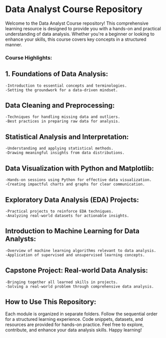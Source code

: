 # **Data Analyst Course Repository**

Welcome to the Data Analyst Course repository! This comprehensive learning resource is designed to provide you with a hands-on and practical understanding of data analysis. Whether you're a beginner or looking to enhance your skills, this course covers key concepts in a structured manner.

###  **Course Highlights:**

## **1. Foundations of Data Analysis:**

    -Introduction to essential concepts and terminologies.
    -Setting the groundwork for a data-driven mindset.

## **Data Cleaning and Preprocessing:**

    -Techniques for handling missing data and outliers.
    -Best practices in preparing raw data for analysis.

## **Statistical Analysis and Interpretation:**

    -Understanding and applying statistical methods.
    -Drawing meaningful insights from data distributions.

## **Data Visualization with Python and Matplotlib:**

    -Hands-on sessions using Python for effective data visualization.
    -Creating impactful charts and graphs for clear communication.

## **Exploratory Data Analysis (EDA) Projects:**

    -Practical projects to reinforce EDA techniques.
    -Analyzing real-world datasets for actionable insights.

## **Introduction to Machine Learning for Data Analysts:**

    -Overview of machine learning algorithms relevant to data analysis.
    -Application of supervised and unsupervised learning concepts.


## **Capstone Project: Real-world Data Analysis:**

    -Bringing together all learned skills in projects.
    -Solving a real-world problem through comprehensive data analysis.

## **How to Use This Repository:**

Each module is organized in separate folders.
Follow the sequential order for a structured learning experience.
Code snippets, datasets, and resources are provided for hands-on practice.
Feel free to explore, contribute, and enhance your data analysis skills. Happy learning!